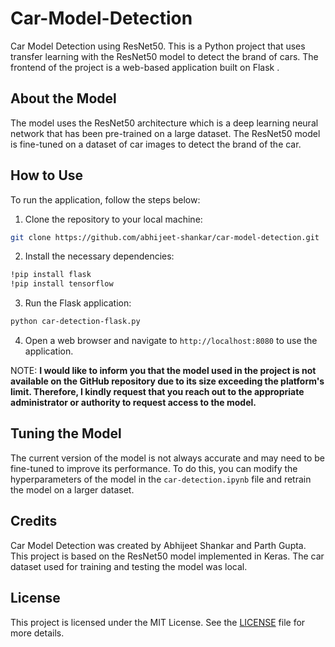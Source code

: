 # Car-Model-Detection

Car Model Detection using ResNet50. 
This is a Python project that uses transfer learning with the ResNet50 model to detect the brand of cars. The frontend of the project is a web-based application built on Flask .

## About the Model

The model uses the ResNet50 architecture which is a deep learning neural network that has been pre-trained on a large dataset. The ResNet50 model is fine-tuned on a dataset of car images to detect the brand of the car.

## How to Use

To run the application, follow the steps below:

1. Clone the repository to your local machine:
```bash
git clone https://github.com/abhijeet-shankar/car-model-detection.git
```
2. Install the necessary dependencies:
```bash
!pip install flask
!pip install tensorflow
```
3. Run the Flask application:
```bash
python car-detection-flask.py
```
  

4. Open a web browser and navigate to `http://localhost:8080` to use the application.

NOTE: **I would like to inform you that the model used in the project is not available on the GitHub repository due to its size exceeding the platform's limit. Therefore, I kindly request that you reach out to the appropriate administrator or authority to request access to the model.**

## Tuning the Model

The current version of the model is not always accurate and may need to be fine-tuned to improve its performance. To do this, you can modify the hyperparameters of the model in the `car-detection.ipynb` file and retrain the model on a larger dataset.

## Credits

Car Model Detection was created by  Abhijeet Shankar and Parth Gupta. This project is based on the ResNet50 model implemented in Keras. The car dataset used for training and testing the model was local.

## License

This project is licensed under the MIT License. See the [LICENSE](LICENSE) file for more details.


